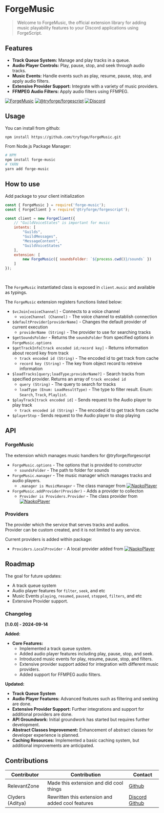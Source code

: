 # ForgeMusic
> Welcome to ForgeMusic, the official extension library for adding music playability features to your Discord applications using ForgeScript.

## Features

- **Track Queue System:** Manage and play tracks in a queue.
- **Audio Player Controls:** Play, pause, stop, and seek through audio tracks.
- **Music Events:** Handle events such as play, resume, pause, stop, and apply audio filters.
- **Extensive Provider Support:** Integrate with a variety of music providers.
- **FFMPEG Audio Filters:** Apply audio filters using FFMPEG.

[![ForgeMusic](https://img.shields.io/github/package-json/v/tryforge/ForgeMusic/main?label=forge-music&color=5c16d4)](https://github.com/tryforgeForgeMusic/)
[![@tryforge/forgescript](https://img.shields.io/github/package-json/v/tryforge/ForgeScript/main?label=@tryforge/forgescript&color=5c16d4)](https://github.com/tryforge/ForgeScript/)
[![Discord](https://img.shields.io/discord/739934735387721768?logo=discord)](https://discord.gg/hcJgjzPvqb)

## Usage
You can install from github:
```bash
npm install https://github.com/tryfoge/ForgeMusic.git
```
From Node.js Package Manager:
```bash
# NPM
npm install forge-music
# YARN
yarn add forge-music
```

## How to use
Add package to your client initialization
```js
const { ForgeMusic } = require('forge-music');
const { ForgeClient } = require('@tryforge/forgescript');

const client = new ForgeClient({
    // "GuildVoiceStates" is important for music
    intents: [
        "Guilds", 
        "GuildMessages", 
        "MessageContent", 
        "GuildVoiceStates"
    ],
    extension: [
        new ForgeMusic({ soundsFolder: `${process.cwd()}/sounds` })
    ]
});
```

<br>

The `ForgeMusic` instantiated class is exposed in `client.music` and available as typings.

The `ForgeMusic` extension registers functions listed below:
- `$vcJoin[voiceChannel]` - Connects to a voice channel
    - `voiceChannel (Channel)` - The voice channel to establish connection
- `$defaultProvider[providerName]` - Changes the default provider of current execution
    - `providerName (String)` - The provider to use for searching tracks
- `$getSoundsFolder` - Returns the `soundsFolder` from specified options in `ForgeMusic.options`
- `$getTrackInfo[track encoded id;record key]` - Returns information about record key from track
    - `track encoded id (String)` - The encoded id to get track from cache
    - `record key (String)` - The key from object record to retreive information
- `$loadTracks[query;loadType;providerName?]` - Search tracks from specified provider. Returns an array of `track encoded id`
    - `query (String)` - The query to search for tracks
    - `loadType (Enum: LoadResultType)` - The type to filter result. Enum: `Search`, `Track`, `Playlist`.
- `$playTrack[track encoded id]` - Sends request to the Audio player to play track
    - `track encoded id (String)` - The encoded id to get track from cache
- `$playerStop` - Sends request to the Audio player to stop playing


## API
### ForgeMusic
The extension which manages music handlers for @tryforge/forgescript
- `ForgeMusic.options` - The options that is provided to constructor
    - `soundsFolder` - The path to folder for sounds
- `ForgeMusic.manager` - The music manager which manages tracks and audio players.
    - `.manager is MusicManager` - The class manager from [![NaokoPlayer](https://img.shields.io/github/package-json/v/KairoKunazuki/NaokoPlayer/main?label=naoko-player&color=5c16d4)](https://github.com/KairoKunazuki/NaokoPlayer/)
- `ForgeMusic.addProvider(Provider)` - Adds a provider to collecton
    - `Provider is Providers.Provider` - The class provider from [![NaokoPlayer](https://img.shields.io/github/package-json/v/KairoKunazuki/NaokoPlayer/main?label=naoko-player&color=5c16d4)](https://github.com/KairoKunazuki/NaokoPlayer/)

### Providers
The provider which the service that serves tracks and audios. <br>
Provider can be custom created, and it is not limited to any service.

Current providers is added within package:
- `Providers.LocalProvider` - A local provider added from [![NaokoPlayer](https://img.shields.io/github/package-json/v/KairoKunazuki/NaokoPlayer/main?label=naoko-player&color=5c16d4)](https://github.com/KairoKunazuki/NaokoPlayer/)

## Roadmap
The goal for future updates:
- A track queue system
- Audio player features for `filter`, `seek`, and etc
- Music Events `playing`, `resumed`, `paused`, `stopped`, `filters`, and etc
- Extensive Provider support.

### Changelog

**[1.0.0] - 2024-09-14**

**Added:**
- **Core Features:**
  - Implemented a track queue system.
  - Added audio player features including play, pause, stop, and seek.
  - Introduced music events for play, resume, pause, stop, and filters.
  - Extensive provider support added for integration with different music providers.
  - Added support for FFMPEG audio filters.

**Updated:**
- **Track Queue System**
- **Audio Player Features:** Advanced features such as filtering and seeking are done.
- **Extensive Provider Support:** Further integrations and support for additional providers are done.
- **API Groundwork:** Initial groundwork has started but requires further development.
- **Abstract Classes Improvement:** Enhancement of abstract classes for developer experience is planned.
- **Caching Resources:** Implemented a basic caching system, but additional improvements are anticipated.

## Contributions

Contributor | Contribution | Contact
-|-|-
RelevantZone|Made this extension and did cool things|[Github](https://github.com/RelevantZone)
Clyders (Aditya)|Rewritten this extension and added cool features|[Discord](https://discord.com/users/903681538842054686) [Github](https://github.com/Clyders)